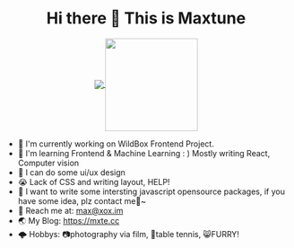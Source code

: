 <h1 align="center">
  Hi there 👋 This is Maxtune
</h1>

<p align="center">
  <a href="https://github.com/anuraghazra/github-readme-stats">
    <img
      align="center"
      src="https://readme-status-seven.vercel.app/api/top-langs/?username=maxtunelee&layout=compact&theme=swift&count_private=true&show"
    />
  </a>
  <a href="https://github.com/anuraghazra/github-readme-stats">
    <img
      align="center"
      height="165"
      src="https://readme-status-seven.vercel.app/api?username=maxtunelee&count_private=true&show_icons=true&custom_title=Github%20Status&hide=issues&theme=swift&count_private=true"
    />
  </a>
</p>



- 🔭 I'm currently working on WildBox Frontend Project.
- 🌱️ I'm learning Frontend & Machine Learning : )  Mostly writing React, Computer vision
- 💼️ I can do some ui/ux design
- 😭️ Lack of CSS and writing layout, HELP!
- 🙂️ I want to write some intersting javascript opensource packages, if you have some idea, plz contact me🙂~
- 📮️ Reach me at: max@xox.im
- 🌏️ My Blog: https://mxte.cc
- 🌩️ Hobbys: 📷️photography via film, 🏓️table tennis, 😸️FURRY!

<!--
**MaxtuneLee/MaxtuneLee** is a ✨ _special_ ✨ repository because its `README.md` (this file) appears on your GitHub profile.

Here are some ideas to get you started:

- 🔭 I’m currently working on ...
- 🌱 I’m currently learning ...
- 👯 I’m looking to collaborate on ...
- 🤔 I’m looking for help with ...
- 💬 Ask me about ...
- 📫 How to reach me: ...
- 😄 Pronouns: ...
- ⚡ Fun fact: ...
-->
